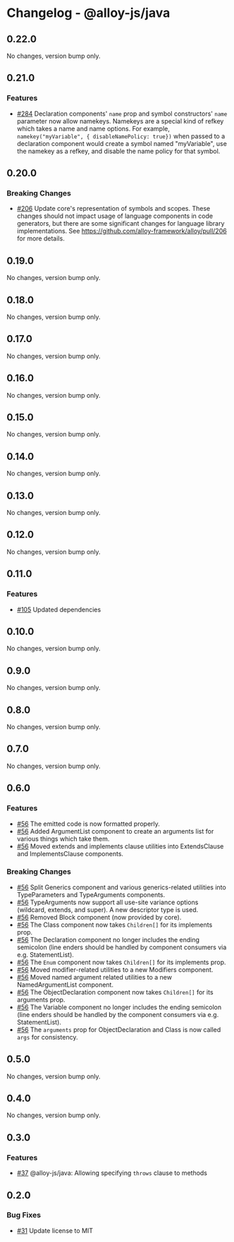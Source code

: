 # Changelog - @alloy-js/java

## 0.22.0

No changes, version bump only.

## 0.21.0

### Features

- [#284](https://github.com/alloy-framework/alloy/pull/284) Declaration components' `name` prop and symbol constructors' `name` parameter now allow namekeys. Namekeys are a special kind of refkey which
  takes a name and name options. For example, `namekey("myVariable", { disableNamePolicy: true})` when passed to a declaration component would create a symbol named "myVariable", use the namekey as a refkey, and disable the name policy for that symbol.


## 0.20.0

### Breaking Changes

- [#206](https://github.com/alloy-framework/alloy/pull/206) Update core's representation of symbols and scopes. These changes should not impact usage of language components in code generators, but there are some significant changes for language library implementations. See https://github.com/alloy-framework/alloy/pull/206 for more details.


## 0.19.0

No changes, version bump only.

## 0.18.0

No changes, version bump only.

## 0.17.0

No changes, version bump only.

## 0.16.0

No changes, version bump only.

## 0.15.0

No changes, version bump only.

## 0.14.0

No changes, version bump only.

## 0.13.0

No changes, version bump only.

## 0.12.0

No changes, version bump only.

## 0.11.0

### Features

- [#105](https://github.com/alloy-framework/alloy/pull/105) Updated dependencies


## 0.10.0

No changes, version bump only.

## 0.9.0

No changes, version bump only.

## 0.8.0

No changes, version bump only.

## 0.7.0

No changes, version bump only.

## 0.6.0

### Features

- [#56](https://github.com/alloy-framework/alloy/pull/56) The emitted code is now formatted properly.
- [#56](https://github.com/alloy-framework/alloy/pull/56) Added ArgumentList component to create an arguments list for various things which take them.
- [#56](https://github.com/alloy-framework/alloy/pull/56) Moved extends and implements clause utilities into ExtendsClause and ImplementsClause components.

### Breaking Changes

- [#56](https://github.com/alloy-framework/alloy/pull/56) Split Generics component and various generics-related utilities into TypeParameters and TypeArguments components.
- [#56](https://github.com/alloy-framework/alloy/pull/56) TypeArguments now support all use-site variance options (wildcard, extends, and super). A new descriptor type is used.
- [#56](https://github.com/alloy-framework/alloy/pull/56) Removed Block component (now provided by core).
- [#56](https://github.com/alloy-framework/alloy/pull/56) The Class component now takes `Children[]` for its implements prop.
- [#56](https://github.com/alloy-framework/alloy/pull/56) The Declaration component no longer includes the ending semicolon (line enders should be handled by component consumers via e.g. StatementList).
- [#56](https://github.com/alloy-framework/alloy/pull/56) The `Enum` component now takes `Children[]` for its implements prop.
- [#56](https://github.com/alloy-framework/alloy/pull/56) Moved modifier-related utilities to a new Modifiers component.
- [#56](https://github.com/alloy-framework/alloy/pull/56) Moved named argument related utilities to a new NamedArgumentList component.
- [#56](https://github.com/alloy-framework/alloy/pull/56) The ObjectDeclaration component now takes `Children[]` for its arguments prop.
- [#56](https://github.com/alloy-framework/alloy/pull/56) The Variable component no longer includes the ending semicolon (line enders should be handled by the component consumers via e.g. StatementList).
- [#56](https://github.com/alloy-framework/alloy/pull/56) The `arguments` prop for ObjectDeclaration and Class is now called `args` for consistency.


## 0.5.0

No changes, version bump only.

## 0.4.0

No changes, version bump only.

## 0.3.0

### Features

- [#37](https://github.com/alloy-framework/alloy/pull/37) @alloy-js/java: Allowing specifying `throws` clause to methods




## 0.2.0

### Bug Fixes

- [#31](https://github.com/alloy-framework/alloy/pull/31) Update license to MIT

